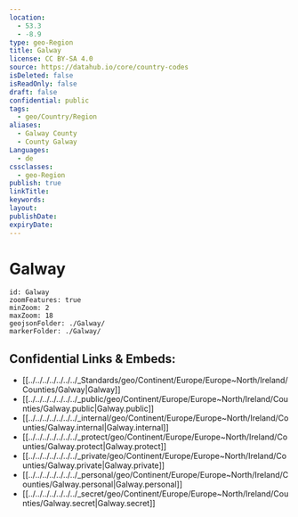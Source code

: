 ```yaml
---
location:
  - 53.3
  - -8.9
type: geo-Region
title: Galway
license: CC BY-SA 4.0
source: https://datahub.io/core/country-codes
isDeleted: false
isReadOnly: false
draft: false
confidential: public
tags:
  - geo/Country/Region
aliases:
  - Galway County
  - County Galway
Languages:
  - de
cssclasses:
  - geo-Region
publish: true
linkTitle: 
keywords: 
layout: 
publishDate: 
expiryDate:
---
```


# Galway

```leaflet
id: Galway
zoomFeatures: true 
minZoom: 2 
maxZoom: 18
geojsonFolder: ./Galway/
markerFolder: ./Galway/
```


## Confidential Links & Embeds: 
- [[../../../../../../../_Standards/geo/Continent/Europe/Europe~North/Ireland/Counties/Galway|Galway]] 
- [[../../../../../../../_public/geo/Continent/Europe/Europe~North/Ireland/Counties/Galway.public|Galway.public]] 
- [[../../../../../../../_internal/geo/Continent/Europe/Europe~North/Ireland/Counties/Galway.internal|Galway.internal]] 
- [[../../../../../../../_protect/geo/Continent/Europe/Europe~North/Ireland/Counties/Galway.protect|Galway.protect]] 
- [[../../../../../../../_private/geo/Continent/Europe/Europe~North/Ireland/Counties/Galway.private|Galway.private]] 
- [[../../../../../../../_personal/geo/Continent/Europe/Europe~North/Ireland/Counties/Galway.personal|Galway.personal]] 
- [[../../../../../../../_secret/geo/Continent/Europe/Europe~North/Ireland/Counties/Galway.secret|Galway.secret]] 

